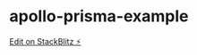 # apollo-prisma-example

[Edit on StackBlitz ⚡️](https://stackblitz.com/edit/stackblitz-starters-dofbrw)